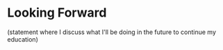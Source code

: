 # Looking Forward 

(statement where I discuss what I'll be doing in the future to continue my education)
